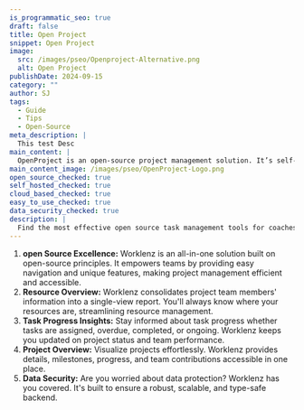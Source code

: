 ```yaml
---
is_programmatic_seo: true
draft: false
title: Open Project
snippet: Open Project
image:
  src: /images/pseo/Openproject-Alternative.png
  alt: Open Project
publishDate: 2024-09-15
category: ""
author: SJ
tags:
  - Guide
  - Tips
  - Open-Source
meta_description: |
  This test Desc
main_content: |
  OpenProject is an open-source project management solution. It’s self-hosted and cloud-based, offering features like Gantt charts, task management, and collaboration.
main_content_image: /images/pseo/OpenProject-Logo.png
open_source_checked: true
self_hosted_checked: true
cloud_based_checked: true
easy_to_use_checked: true
data_security_checked: true
description: |
  Find the most effective open source task management tools for coaches on our platform. Simplify your coaching tasks and boost productivity with these tools.
---
```

1. **open Source Excellence:** Worklenz is an all-in-one solution built on open-source principles. It empowers teams by providing easy navigation and unique features, making project management efficient and accessible.
2. **Resource Overview:** Worklenz consolidates project team members' information into a single-view report. You'll always know where your resources are, streamlining resource management.
3. **Task Progress Insights:** Stay informed about task progress whether tasks are assigned, overdue, completed, or ongoing. Worklenz keeps you updated on project status and team performance.
4. **Project Overview:** Visualize projects effortlessly. Worklenz provides details, milestones, progress, and team contributions accessible in one place.
5. **Data Security:** Are you worried about data protection? Worklenz has you covered. It's built to ensure a robust, scalable, and type-safe backend.
